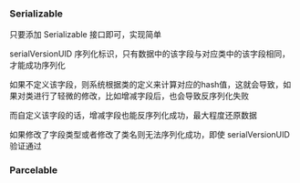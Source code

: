 ### Serializable

只要添加 Serializable 接口即可，实现简单

serialVersionUID 序列化标识，只有数据中的该字段与对应类中的该字段相同，才能成功序列化

如果不定义该字段，则系统根据类的定义来计算对应的hash值，这就会导致，如果对类进行了轻微的修改，比如增减字段后，也会导致反序列化失败

而自定义该字段的话，增减字段也能反序列化成功，最大程度还原数据

如果修改了字段类型或者修改了类名则无法序列化成功，即使 serialVersionUID 验证通过



### Parcelable
